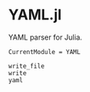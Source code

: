 # YAML.jl

YAML parser for Julia.

```@meta
CurrentModule = YAML
```

```@docs
write_file
write
yaml
```
